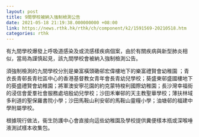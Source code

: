 ```yaml
---
layout: post
title: 9間學校被納入強制檢測公告
date: 2021-05-18 21:19:38.000000000 +08:00
link: https://news.rthk.hk/rthk/ch/component/k2/1591569-20210518.htm
categories: rthk
---
```


有九間學校爆發上呼吸道感染及或流感樣疾病個案，由於有關疾病與新型肺炎相似，當局為謹慎起見，該九間學校會被納入強制檢測公告。

須強制檢測的九間學校分別是樂富橫頭磡邨宏偉樓地下的樂富禮賢會幼稚園 ；青衣長青邨長青社區中心的香港基督教女青年會長青幼兒學校；葵盛東邨盛國樓地下的葵盛禮賢會幼稚園；將軍澳安寧花園的約克蒙特梭利國際幼稚園；長沙灣幸福街的浸信會愛羣社會服務處培殷幼兒學校；沙田禾輋邨的天主教聖華學校；薄扶林域多利道的聖保羅書院小學；沙田馬鞍山利安邨的馬鞍山靈糧小學；油塘邨的福建中學附屬學校。

根據現行做法，衞生防護中心會直接向這些幼稚園及學校提供糞便樣本瓶或深喉唾液測試樣本收集包。
